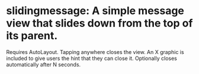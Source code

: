 # slidingmessage: A simple message view that slides down from the top of its parent.
Requires AutoLayout. 
Tapping anywhere closes the view. An X graphic is included to give users the hint that they can close it.
Optionally closes automatically after N seconds.

